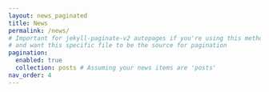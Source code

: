 ```yaml
---
layout: news_paginated
title: News
permalink: /news/
# Important for jekyll-paginate-v2 autopages if you're using this method
# and want this specific file to be the source for pagination
pagination:
  enabled: true
  collection: posts # Assuming your news items are 'posts'
nav_order: 4
---
```

